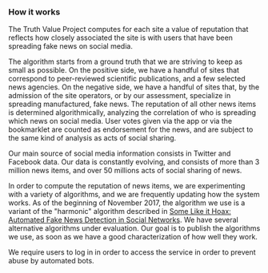 ### How it works

The Truth Value Project computes for each site a value of reputation that reflects how closely associated the site is with users that have been spreading fake news on social media.

The algorithm starts from a ground truth that we are striving to keep as small as possible.
On the positive side, we have a handful of sites that correspond to peer-reviewed scientific publications, and a few selected news agencies.
On the negative side, we have a handful of sites that, by the admission of the site operators, or by our assessment, specialize in spreading manufactured, fake news.
The reputation of all other news items is determined algorithmically, analyzing the correlation of who is spreading which news on social media.
User votes given via the app or via the bookmarklet are counted as endorsement for the news, and are subject to the same kind of analysis as acts of social sharing.

Our main source of social media information consists in Twitter and Facebook data.
Our data is constantly evolving, and consists of more than 3 million news items, and over 50 millions acts of social sharing of news.

In order to compute the reputation of news items, we are experimenting with a variety of algorithms, and we are frequently updating how the system works.
As of the beginning of November 2017, the algorithm we use is a variant of the "harmonic" algorithm described in [Some Like it Hoax: Automated Fake News Detection in Social Networks](https://arxiv.org/abs/1704.07506).
We have several alternative algorithms under evaluation.
Our goal is to publish the algorithms we use, as soon as we have a good characterization of how well they work.

We require users to log in in order to access the service in order to prevent abuse by automated bots.



